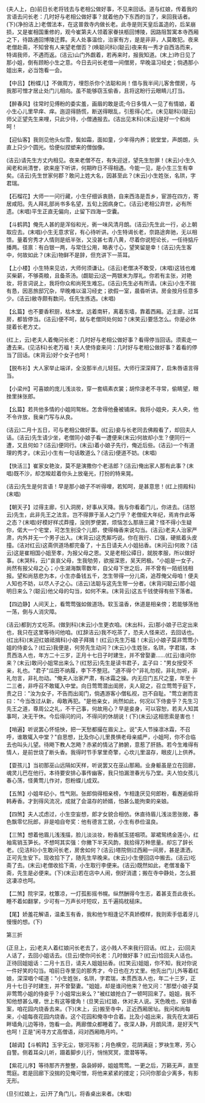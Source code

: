 <!-- { "loadSidebar": true } -->
(夫人上，白)前日长老将钱去与老相公做好事，不见来回话。道与红娘，传着我的言语去问长老：几时好与老相公做好事？就着他办下东西的当了，来回我话者。(下)(净扮洁上)老僧法本，在这普救寺内做长老。此寺是则天皇后盖造的，后呆崩损，又是崔相国重修的，观今崔第夫人领着家眷扶柩回博陵，因路阻暂寓本寺西厢之下，待路通回博陵迁葬。夫人处事温俭，治家有方，是是非非，人莫敢犯。夜来老僧赴斋，不知曾有人来望老僧否？(唤聪问科)(聪云)夜来有一秀才自西洛而来，特谒我师，不遇而返。(洁云)山门外觑着，若再来时，报我知道。(末上)昨日见了那小姐，倒有顾盼小生之意。今日去问长老借一间僧房，早晚温习经史；倘遇那小姐出来，必当饱看一会。

【中吕】【粉蝶儿】不做周方，埋怨杀你个法聪和尚！借与我半间儿客舍僧房，与我那可憎才居止处门儿相向。虽不能够窃玉偷香，且将这盼行云眼睛儿打当。

【醉春风】往常时见傅粉的委实羞，画眉的敢是谎;今日多情人一见了有情娘，着小生心儿里早痒、痒。迤逗得肠慌，断送得眼乱，引惹得心忙。(末见聪科)(聪云)师父正望先生来哩，只此少待，小僧通报去。(洁出见末科)(末云)是好一个和尚呵！

【迎仙客】我则见他头似雪，鬓如霜，面如童，少年得内养；貌堂堂，声朗朗，头直上只少个圆光。恰便似捏塑来的僧伽像。

(洁云)请先生方丈内相见。夜来老僧不在，有失迎迓，望先生恕罪！(末云)小生久闻老和尚清誉，欲来座下听讲，何期昨日不得相遇。今能一见，是小生三生有幸矣。(洁云)先生世家何郡？敢问上姓大名，因甚至此？(末云)小生姓张，名珙，字君瑞。

【石榴花】大师一一问行藏，小生仔细诉衷肠，自来西洛是吾乡，宦游在四方，寄居咸阳。先人拜礼部尚书多名望，五旬上因病身亡。(洁云)老相公弃世，必有所遗。(末唱)平生正直无偏向，止留下四海一空囊。

【斗鹤鹑】俺先人甚的是浑俗和光，衠一味风清月朗。(洁云)先生此一行，必上朝取应去。(末唱)小生无意求官，有心待听讲。小生特谒长老，奈路途奔驰，无以相馈。量着穷秀才人情则是纸半张，又没甚七青八黄，尽着你说短论长，一任待掂斤播两。径禀：有白银一两，与常住公用，略表寸心，望笑留是幸！(洁云)先生客中，何故如此？(末云)物鲜不是辞，但充讲下一茶耳。

【上小楼】小生特来见访，大师何须谦让。(洁云)老僧决不敢受，(末唱)这钱也难买柴薪，不够斋粮，且备茶汤。(觑聪云)这一两银末为厚礼。你若有主张，对艳妆，将言词说上，我将你众和尚死生难忘。(洁云)先生必有所请。(末云)小生不揣有恳，因恶旅邸冗杂，早晚难以温习经史；欲假一室，晨昏听讲。房金按月任意多少。(洁云)敝寺颇有数问，任先生拣选。(末唱)

【幺篇】也不要香积厨，枯木堂。远着南轩，离着东墙，靠着西厢。近主廊，过耳房，都皆停当。(洁云)便不呵，就与老僧同处何如？(末笑云)要恁怎么。你是必休提着长老方丈。

(红上，云)老夫人着俺问长老：几时好与老相公做好事？看得停当回话。须索走一遭去来。(见洁科)长老万福！夫人使侍妾来问：几时好与老相公做好事？着看的停当了回话。(末背云)好个女子也呵！

【脱布衫】大人家举止端详，全没那半点儿轻狂。大师行深深拜了，启朱唇语言得当。

【小梁州】可喜娘的庞儿浅淡妆，穿一套缟素衣裳；胡伶渌老不寻常，偷睛望，眼挫里抹张郎。

【幺篇】若共他多情的小姐同鸳帐。怎舍得他叠被铺床。我将小姐央，夫人央，他不令许放，我亲门写与从良。

(洁云)二月十五日，可与老相公做好事。(红云)妾与长老同去佛殿看了，却回夫人话。(洁云)先生请少坐，老僧同小娘子看一遭便来(末云)何故却小生？便同行一遭，又且何如？(洁云)便同行。(末云)着小娘子先行，俺近后些。(洁云)一个有道理的秀才。(末云)小生有一句话敢道么？(洁云)便道不妨。(末唱)

【快活三】崔家女艳汝，莫不是演撒你个老洁郎？(洁云)俺出家人那有此事？(末唱)既不沙，却怎睃趁着你头上放毫光，打扮的特来晃。

(洁云)先生是何言语！早是那小娘子不听得哩，若知呵，是甚意思！(红上捞殿科)(末唱)

【朝天子】过得主廊，引入洞房，好事从天降。我与你看着门儿，你进去。(洁怒云)先生，此非先王之法言。岂不得罪于圣人之门乎？老僧偌大年纪，焉肯作此等之态？(末唱)好模好样忒莽撞，没则罗便罢，烦恼怎么那唐三藏？怪不得小生疑你，偌大一个宅堂，可怎生别没个儿郎，使得梅香来说勾当。(洁云)老夫人治家严肃，内外并无一个男子出入。(末背云)这秃厮巧说。你在我行、口强，硬抵着头皮撞。(洁对红云)这斋供道场都完备了，十五日请夫人小姐拈香。(末问云)何故？(洁云)这是崔相国小姐至孝，为报父母之恩。又是老相公禫日，就脱孝服，所以做好事。(末哭科，云)"哀哀父母，生我劬劳，欲报深恩，吴天罔极。"小姐是一女子，尚然有报父母之心；小生湖海飘零数年，自父母下世之后，并不曾有一陌纸钱相报。望和尚慈悲为本，小生亦备钱五千，怎生带得一分儿斋，追荐俺父母咱！便夫人知也不妨，以尽人子之心。(洁云)法聪与这先生带一分者。(末背问聪云)那小姐明日来么？(聪云)他父母的勾当，如何不来。(末背云)这五千钱使得有些下落者。

【四边静】人间天上，看莺莺强如做道场。软玉温香，休道是相亲傍；若能够荡他一荡，倒与人消灾障。

(洁云)都到方丈吃茶。(做到科)(末云)小生更衣咱。(末出科，云)那小娘子已定出来也，我只在这里等待问他咱。(红辞洁云)我不吃茶了，恐夫人怪来迟，去回话也。(红出科)(末迎红娘祗揖科)小娘子拜揖！(红云)先生万福！(末云)小娘子莫非莺莺小姐的侍妾么？(红云)我便是，何劳先生动问？(末云)小生姓张，名珙，字君瑞，本贯西洛人也，年方二十三岁，正月十七日子时建生，并不曾娶妻……(红云)谁问你来？(末云)敢问小姐常出来么？(红怒云)先生是读书君子，孟子曰："男女授受不亲，礼也。"君子"瓜田不纳履，李下不整冠。"道不得个"非礼勿视，非礼勿听，非礼勿言，非礼勿动。"俺夫人治家严肃，有冰霜之操。内无应门五尺之童，年至十二三者，非呼召不敢辄入中堂。向日莺莺潜出闺房，夫人窥之，召立莺莺于庭下，责之日："汝为女子，不告而出闺门，倘遇游客小僧私视，岂不自耻。"莺立谢而言曰："今当改过从新，毋敢再犯。"是他亲女，尚然如此，何况以下侍妾乎？先生习先王之道，尊周公之礼，不干己事，何故用心？早是妾身，可以容恕，若夫人知其事呵，决无干休。今后得问的问，不得问的休胡说！(下)(末云)这相思索是害也！

【哨遍】听说罢心怀悒怏，把一天愁都撮在眉尖上。说"夫人节操凛冰霜，不召呼，谁敢辄入中堂？"自思想，比及你心儿里畏惧老母亲威严，小姐呵，你不合临去也叫头儿望。待飏下教人怎飏？赤紧的情沾了肺腑，意惹了肝肠。若今生难得有情人，是前世烧了断头香。我得时节手掌里奇擎，心坎儿里温存，眼皮儿上供养。

【耍孩儿】当初那巫山远隔如天样，听说罢又在巫山那厢。业身躯虽是立在回廊，魂灵儿巴在他行。本待要安排心事传幽客，我只怕漏泄春光与乃堂。夫人怕女孩儿春心荡，怪黄莺儿作对，怨粉蝶儿成双。

【五煞】小姐年纪小，性气刚。张郎倘得相亲榜，乍相逢厌见何郎粉，看邂逅偷将韩寿香。才到得风流况，成就了会温存的娇婿，怕甚么能拘束的亲娘。

【四煞】夫人忒虑过，小生空妄想，郎才女貌合相仿。休直待眉儿浅淡思张敞，春色飘零忆阮郎，非是咱自夸奖：他有德言工貌，小生有恭俭温良。

【三煞】想着他眉儿浅浅描，脸儿淡淡妆，粉香腻玉搓咽项。翠裙鸳绣金莲小，红袖鸾销玉笋长。不想呵其实强：你撇下半天风韵，我拾得万种思量。却忘了辞长老。(见洁科)小生敢问长老，房舍如何？(洁云)塔院侧过西厢一间房，甚是潇洒，正可先生安下。现收拾下了，随先生早晚来。(末云)小生便回店中搬去。(洁云)吃斋了去。(末云)老僧收拾下斋，小生取行李便来。(洁云)既然如此，老僧准备下斋，先生是必便来。(下)(末云)若在店中人闹，倒好消遣；搬在寺中静处，怎么捱这凄凉也呵。

【二煞】院宇深，枕簟凉，一灯孤影摇书幌。纵然酬得今生志，着甚支吾此夜长。睡不着如翻掌，少可有一万声长吁短叹，五千遍捣枕槌床。

【尾】娇羞花解语，温柔玉有香，我和他乍相逢记不真娇模样，我则索手低着牙儿慢慢的想。(下)


第三折

(正旦上，云)老夫人着红娘问长老去了，这小贱人不来我行回话。(红上，云)回夫人话了，去回小姐话去。(旦云)使你问长老：几时做好事？(红云)恰回夫人话也。正待回姐姐话：二月十五日，请夫人姐姐拈香。(红笑云)姐姐，你不知，我对你说一件好笑的勾当。咱前日寺里见的那秀才，今日也在方丈里。他先出门儿外等着红娘，深深唱个喏道："小生姓张，名珙，字君瑞，本贯西洛人也，年二十三岁，正月十七日子时建生，并不曾娶妻。"姐姐，却是谁问他来？他又问："那壁小娘子莫非莺莺小姐的侍妾乎？小姐常出来么？"被红娘抢白了一顿呵回来了。姐姐，我不知他想甚么哩，世上有这等傻角！(旦笑云)红娘，休对夫人说。天色晚也，安排香案，咱花园内烧香去来。(下)(末上，云)搬至寺中，正近西厢居址。我问和尚每来，小姐每夜花园内烧香。这个花园和俺寺中合着。比及小姐出来，我先在太湖石畔墙角儿边等待，饱看一会。两廊僧众都睡着了。夜深人静，月朗风清，是好天气也呵！正是"闲寻方丈高僧语，闷对西厢皓月吟。"

【越调】【斗鹌鹑】玉宇无尘，银河泻影；月色横空，花阴满庭；罗袂生寒，芳心自警。侧着耳朵儿听，蹑着脚步儿行，悄悄冥冥，潜潜等等。

【紫花儿序】等待那齐齐整整，袅袅婷婷，姐姐莺莺。一更之后，万籁无声，直至莺庭。若是回廊下没揣的见俺可憎，将他来紧紧的搂定；只问你那会少离多，有影无形。

(旦引红娘上，云)开了角门儿，将香桌出来者。(末唱)

